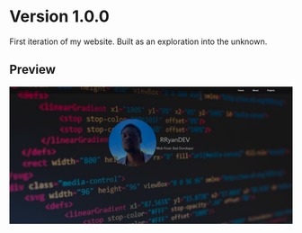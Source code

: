 # Version 1.0.0

First iteration of my website. Built as an exploration into the unknown.


## Preview

<p align="center">
  <img src="img/preview.png">
</p>

<!-- npx browser-sync start -sw -->